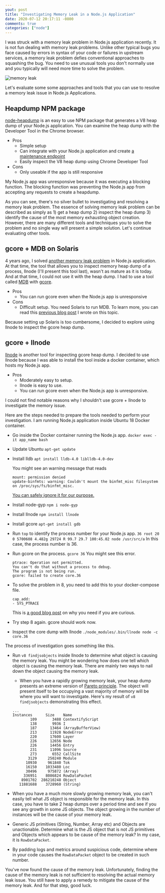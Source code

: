 ```yaml
---
yout: post
title: "Investigating Memory Leak in a Node.js Application"
date: 2020-07-12 20:17:11 -0800
comments: true
categories: ["node"]
---
```


I was struck with a memory leak problem in Node.js application recently.
It is not fun dealing with memory leak problems. Unlike other typical bugs you
face caused by errors in syntax of your code or failures in upstream services,
a memory leak problem defies conventional approaches to squashing the bug.
You need to use unusual tools you don't normally use and you typically will
need more time to solve the problem.

![memory leak](https://i.imgur.com/Skr597z.png)

Let's evaluate some some approaches and tools that you can use to resolve a
memory leak issue in Node.js Applications.

## Heapdump NPM package

[node-heapdump](https://github.com/bnoordhuis/node-heapdump) is an easy to use
NPM package that generates a V8 heap dump of your Node.js application.
You can examine the heap dump with the Developer Tool in the Chrome browser.

- Pros
  - Simple setup
  - Can integrate with your Node.js application and create [a maintenance endpoint](https://github.com/goldbergyoni/nodebestpractices/blob/master/sections/production/createmaintenanceendpoint.md)
  - Easily inspect the V8 heap dump using Chrome Developer Tool
- Cons
  - Only useable if the app is still responsive

My Node.js app was unresponsive because it was executing a blocking function.
The blocking function was preventing the Node.js app from accepting any requests to create a heapdump.

As you can see, there's no silver bullet to investigating and resolving a memory
leak problem. The essence of solving memory leak problem can be described as
simply as 1) get a heap dump 2) inspect the heap dump 3) identify the cause of the
most memory exhausting object creation.
However, there are many different tools and techniques you to solve the
problem and no single way will present a simple solution. Let's continue evaluating
other tools.

## gcore + MDB on Solaris

4 years ago, I solved [another memory leak problem](http://blog.jasonkim.ca/blog/2016/06/03/fixing-memory-leak-on-production-node-application/)
in Node.js application. At that
time, the tool that allows you to inspect memory heap dump of a process, llnode
(I'll present this tool last), wasn't as mature as it is today. And at that time,
I could not use it with the heap dump. I had to use a tool called [MDB](https://docs.oracle.com/cd/E18752_01/html/816-5041/intro-27.html) with [gcore](https://man7.org/linux/man-pages/man1/gcore.1.html).

- Pros
  - You can run gcore even when the Node.js app is unresponsive
- Cons
  - Difficult setup. You need Solaris to run MDB. To learn more, you can read
    this [previous blog post](http://blog.jasonkim.ca/blog/2016/06/03/fixing-memory-leak-on-production-node-application/) I wrote on this topic.

Because setting up Solaris is too cumbersome, I decided to explore using llnode
to inspect the gcore heap dump.

## gcore + llnode

[llnode](https://github.com/nodejs/llnode) is another tool for inspecting gcore heap dump.
I decided to use llnode because I was able to install the tool inside a docker container,
which hosts my Node.js app.

- Pros
  - Moderately easy to setup.
  - llnode is easy to use.
  - You can run gcore even when the Node.js app is unresponsive.

I could not find notable reasons why I shouldn't use gcore + llnode to investigate
the memory issue.

Here are the steps needed to prepare the tools needed to perform your investigation.
I am running Node.js application inside Ubuntu 18 Docker container.

- Go inside the Docker container running the Node.js app.
  `docker exec -it app_name bash`
- Update Ubuntu
  `apt-get update`
- Install lldb
  `apt install lldb-4.0 liblldb-4.0-dev`

  You might see an warning message that reads

  ```
  mount: permission denied
  update-binfmts: warning: Couldn't mount the binfmt_misc filesystem on /proc/sys/fs/binfmt_misc.
  ```

  [You can safely ignore it for our purpose.](https://stackoverflow.com/questions/54951262/binfmt-misc-problems-in-ubuntu18-04-under-docker)

- Install node-gyp
  `npm i node-gyp`
- Install llnode
  `npm install llnode`
- Install gcore
  `apt-get install gdb`
- Run `top` to identify the process number for your Node.js app.
  `36 root 20 0 5700608 4.482g 29724 R 99.7 29.7 100:45.02 node /usr/src/a`
  In this case, the process number is 36.
- Run gcore on the process.
  `gcore 36`
  You might see this error.

  ```
  ptrace: Operation not permitted.
  You can't do that without a process to debug.
  The program is not being run.
  gcore: failed to create core.36
  ```

- To solve the problem in 8, you need to add this to your docker-compose file.

  ```
  cap_add:
  - SYS_PTRACE
  ```

  This is [a good blog post](https://jvns.ca/blog/2020/04/29/why-strace-doesnt-work-in-docker/) on why you need if you are curious.

- Try step 8 again. gcore should work now.
- Inspect the core dump with llnode
  `./node_modules/.bin/llnode node -c core.36`

The process of investigation goes something like this.

- Run `v8 findjsobjects` inside llnode to determine what object is causing the memory leak. You might be wondering how does one tell which object is causing the memory leak.
  There are mainly two ways to nail down the object causing the memory leak.

  - When you have a rapidly growing memory leak, your heap dump presents an extreme version of [Pareto principle](https://en.wikipedia.org/wiki/Pareto_principle). The object will present itself to be occupying a vast majority of memory will be where you will want to investigate. Here's my result of `v8 findjsobjects` demonstrating this effect.

  ```
  ...
  Instances      Size    Name
          109       3488 ContextifyScript
          138       9936 I
          187      13464 (ArrayBufferView)
          213      11928 NodeError
          220      17600 Layer
          226      12656 Node
          226      14456 Entry
          231      11096 Source
          273       6552 CallSite
         3129     250240 Module
        10930     961840 Tok
        16150    1033480 Loc
        30496     975872 (Array)
       336951    8086824 RowDataPacket
      8901702  286210248 Object
     11881688    3728960 (String)
  ```

- When you have a much more slowly growing memory leak, you can't easily tell what
  JS object is responsible for the memory leak. In this case, you have to take 2 heap
  dumps over a period time and see if you see any growth in some JS objects. The
  object growing in the number of instances will be the cause of your memory leak.

- Generic JS primitives (String, Number, Array etc) and Objects are unactionable. Determine what is the JS
  object that is not JS primitives and Objects which appears to be cause
  of the memory leak? In my case, it is `RowDataPacket`.

- By padding logs and metrics around suspicious code, determine where in your code
  causes the `RowDataPacket` object to be created in such number.

You've now found the cause of the memory leak. Unfortunately, finding the cause of the memory leak is not sufficient to resolving the actual memory leak issue.
You still have to apply a remedy to mitigate the cause of the memory leak.
And for that step, good luck.
